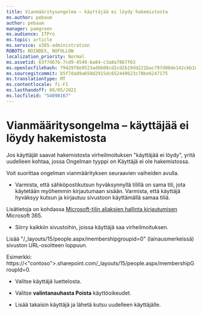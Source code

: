 ```yaml
---
title: Vianmääritysongelma – käyttäjää ei löydy hakemistosta
ms.author: pebaum
author: pebaum
manager: pamgreen
ms.audience: ITPro
ms.topic: article
ms.service: o365-administration
ROBOTS: NOINDEX, NOFOLLOW
localization_priority: Normal
ms.assetid: 63f7d676-7cd9-4549-ba84-c3a8a7867f63
ms.openlocfilehash: 79429f8e9523ad6b08cd2cd2b19dd221bac797d00de142cbb18826b86fb5ae4e
ms.sourcegitcommit: b5f7da89a650d2915dc652449623c78be6247175
ms.translationtype: MT
ms.contentlocale: fi-FI
ms.lasthandoff: 08/05/2021
ms.locfileid: "54098167"
---
```

# <a name="troubleshoot-issue---user-not-found-in-directory"></a>Vianmääritysongelma – käyttäjää ei löydy hakemistosta

Jos käyttäjät saavat hakemistosta virheilmoituksen "käyttäjää ei löydy", yritä uudelleen kohtaa, jossa Ongelman tyyppi on Käyttäjä ei ole hakemistossa.

Voit suorittaa ongelman vianmäärityksen seuraavien vaiheiden avulla.

- Varmista, että sähköpostikutsun hyväksynnyllä tilillä on sama tili, jota käytetään myöhemmin kirjautumaan sisään. Varmista, että käyttäjä hyväksyy kutsun ja kirjautuu sivustoon käyttämällä samaa tiliä. 

Lisätietoja on kohdassa [Microsoft-tilin aliaksien hallinta kirjautumisen </a> Microsoft 365.](https://support.microsoft.com/help/12407/microsoft-account-how-to-manage-aliases) 

- Siirry kaikkiin sivustoihin, joissa käyttäjä saa virheilmoituksen. 

Lisää "/_layouts/15/people.aspx/membershipgroupid=0" (lainausmerkeissä) sivuston URL-osoitteen loppuun. 

Esimerkki: https://<"contoso">.sharepoint.com/_layouts/15/people.aspx/membershipGroupId=0.

- Valitse käyttäjä luettelosta.

- Valitse **valintanauhasta Poista** käyttöoikeudet. 
-  Lisää takaisin käyttäjä ja lähetä kutsu uudelleen käyttäjälle.

